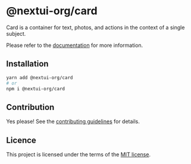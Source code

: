 # @nextui-org/card

Card is a container for text, photos, and actions in the context of a single subject.

Please refer to the [documentation](https://nextui.org/docs/components/card) for more information.

## Installation

```sh
yarn add @nextui-org/card
# or
npm i @nextui-org/card
```

## Contribution

Yes please! See the
[contributing guidelines](https://github.com/nextui-org/nextui/blob/master/CONTRIBUTING.md)
for details.

## Licence

This project is licensed under the terms of the
[MIT license](https://github.com/nextui-org/nextui/blob/master/LICENSE).
